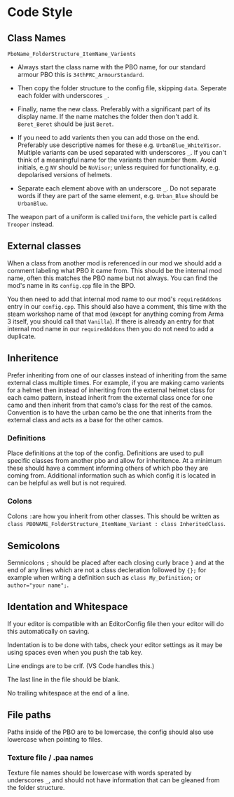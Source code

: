 # Code Style
## Class Names
`PboName_FolderStructure_ItemName_Varients`

* Always start the class name with the PBO name, for our standard armour PBO this is `34thPRC_ArmourStandard`.
* Then copy the folder structure to the config file, skipping `data`. Seperate each folder with underscores `_`.
* Finally, name the new class. Preferably with a significant part of its display name. If the name matches the folder then don't add it. `Beret_Beret` should be just `Beret`.
* If you need to add varients then you can add those on the end. Preferably use descriptive names for these e.g. `UrbanBlue_WhiteVisor`. Multiple variants can be used separated with underscores `_`. If you can't think of a meaningful name for the variants then number them. Avoid initials, e.g `NV` should be `NoVisor`; unless required for functionality, e.g. depolarised versions of helmets.

* Separate each element above with an underscore `_`. Do not separate words if they are part of the same element, e.g. `Urban_Blue` should be `UrbanBlue`.

The weapon part of a uniform is called `Uniform`, the vehicle part is called `Trooper` instead.

## External classes
When a class from another mod is referenced in our mod we should add a comment labeling what PBO it came from. This should be the internal mod name, often this matches the PBO name but not always. You can find the mod's name in its `config.cpp` file in the BPO.

You then need to add that internal mod name to our mod's `requiredAddons` entry in our `config.cpp`. This should also have a comment, this time with the steam workshop name of that mod (except for anything coming from Arma 3 itself, you should call that `Vanilla`). If there is already an entry for that internal mod name in our `requiredAddons` then you do not need to add a duplicate.

## Inheritence
Prefer inheriting from one of our classes instead of inheriting from the same external class multiple times. For example, if you are making camo varients for a helmet then instead of inheriting from the external helmet class for each camo pattern, instead inherit from the external class once for one camo and then inherit from that camo's class for the rest of the camos. Convention is to have the urban camo be the one that inherits from the external class and acts as a base for the other camos.

### Definitions
Place definitions at the top of the config. Definitions are used to pull specific classes from another pbo and allow for inheritence. At a minimum these should have a comment informing others of which pbo they are coming from. Additional information such as which config it is located in can be helpful as well but is not required.

### Colons
Colons `:`are how you inherit from other classes. This should be written as `class PBONAME_FolderStructure_ItemName_Variant : class InheritedClass`.

## Semicolons
Semnicolons `;` should be placed after each closing curly brace `}` and at the end of any lines which are not a class decleration followed by `{};` for example when writing a definition such as `class My_Definition;` or `author="your name";`.

## Identation and Whitespace
If your editor is compatible with an EditorConfig file then your editor will do this automatically on saving.

Indentation is to be done with tabs, check your editor settings as it may be using spaces even when you push the tab key.

Line endings are to be crlf. (VS Code handles this.)

The last line in the file should be blank.

No trailing whitespace at the end of a line.

## File paths
Paths inside of the PBO are to be lowercase, the config should also use lowercase when pointing to files.

### Texture file / .paa names
Texture file names should be lowercase with words sperated by underscores `_`, and should not have information that can be gleaned from the folder structure.

